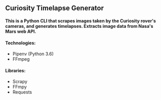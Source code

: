 ## Curiosity Timelapse Generator
#### This is a Python CLI that scrapes images taken by the Curiosity rover's cameras, and generates timelapses. Extracts image data from Nasa's Mars web API.

#### Technologies:
- Pipenv (Python 3.6)
- FFmpeg

#### Libraries:
- Scrapy
- FFmpy
- Requests
